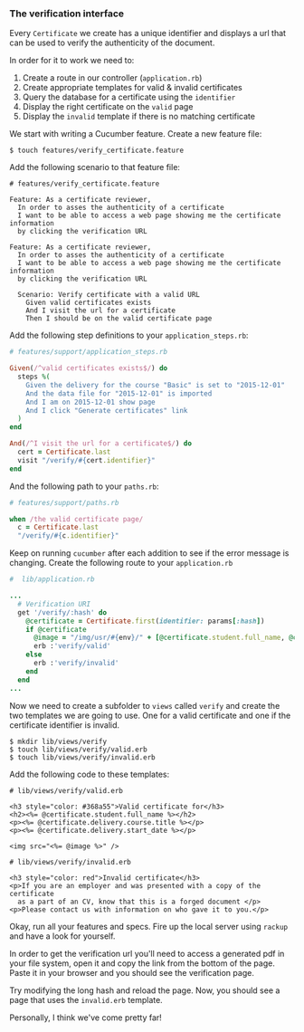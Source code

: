 ### The verification interface

Every `Certificate` we create has a unique identifier and displays a url that can be used to verify the authenticity of the document.

In order for it to work we need to:

1. Create a route in our controller (`application.rb`)
2. Create appropriate templates for valid & invalid certificates
3. Query the database for a certificate using the `identifier`
4. Display the right certificate on the `valid` page
5. Display the `invalid` template if there is no matching certificate

We start with writing a Cucumber feature. Create a new feature file:

```shell
$ touch features/verify_certificate.feature
```

Add the following scenario to that feature file:

```gherkin
# features/verify_certificate.feature

Feature: As a certificate reviewer,
  In order to asses the authenticity of a certificate
  I want to be able to access a web page showing me the certificate information
  by clicking the verification URL

Feature: As a certificate reviewer,
  In order to asses the authenticity of a certificate
  I want to be able to access a web page showing me the certificate information
  by clicking the verification URL

  Scenario: Verify certificate with a valid URL
    Given valid certificates exists
    And I visit the url for a certificate
    Then I should be on the valid certificate page
```

Add the following step definitions to your `application_steps.rb`:

```ruby
# features/support/application_steps.rb

Given(/^valid certificates exists$/) do
  steps %(
    Given the delivery for the course "Basic" is set to "2015-12-01"
    And the data file for "2015-12-01" is imported
    And I am on 2015-12-01 show page
    And I click "Generate certificates" link
  )
end

And(/^I visit the url for a certificate$/) do
  cert = Certificate.last
  visit "/verify/#{cert.identifier}"
end
```

And the following path to your `paths.rb`:

```ruby
# features/support/paths.rb

when /the valid certificate page/
  c = Certificate.last
  "/verify/#{c.identifier}"
```

Keep on running `cucumber` after each addition to see if the error message is changing.
Create the following route to your `application.rb`

```ruby
#  lib/application.rb

...
  # Verification URI
  get '/verify/:hash' do
    @certificate = Certificate.first(identifier: params[:hash])
    if @certificate
      @image = "/img/usr/#{env}/" + [@certificate.student.full_name, @certificate.delivery.start_date].join('_').downcase.gsub!(/\s/, '_') + '.jpg'
      erb :'verify/valid'
    else
      erb :'verify/invalid'
    end
  end
...

```

Now we need to create a subfolder to `views` called `verify` and create the two templates we are going to use. One for a valid certificate and one if the certificate identifier is invalid.

```shell
$ mkdir lib/views/verify
$ touch lib/views/verify/valid.erb
$ touch lib/views/verify/invalid.erb
```

Add the following code to these templates:

```erb
# lib/views/verify/valid.erb

<h3 style="color: #368a55">Valid certificate for</h3>
<h2><%= @certificate.student.full_name %></h2>
<p><%= @certificate.delivery.course.title %></p>
<p><%= @certificate.delivery.start_date %></p>

<img src="<%= @image %>" />
```

```erb
# lib/views/verify/invalid.erb

<h3 style="color: red">Invalid certificate</h3>
<p>If you are an employer and was presented with a copy of the certificate
  as a part of an CV, know that this is a forged document </p>
<p>Please contact us with information on who gave it to you.</p>
```

Okay, run all your features and specs. Fire up the local server using `rackup` and have a look for yourself.

In order to get the verification url you'll need to access a generated pdf in your file system, open it and copy the link from the bottom of the page. Paste it in your browser and you should see the verification page.

Try modifying the long hash and reload the page. Now, you should see a page that uses the `invalid.erb` template.

Personally, I think we've come pretty far!
